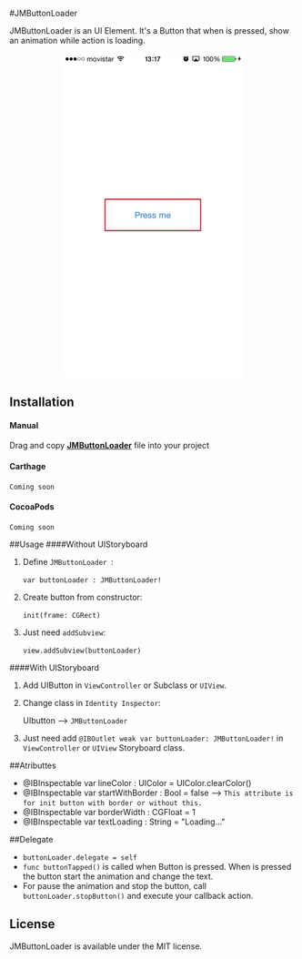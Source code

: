 #JMButtonLoader 

JMButtonLoader is an UI Element. It's a Button that when is pressed, show an animation while action is loading.

<p align="center">
	<img src="Assets/button.gif" alt="GIF 1" width="320px" />
</p>


## Installation

#### Manual

Drag and copy [__JMButtonLoader__](JMButtonLoader.swift) file into your project

#### Carthage

```
Coming soon
```

#### CocoaPods

``` 
Coming soon
```
##Usage 
####Without UIStoryboard

1. Define `JMButtonLoader `:

   `var buttonLoader : JMButtonLoader!`

2. Create button from constructor:

    `init(frame: CGRect)`
        
3. Just need `addSubview`:

	`view.addSubview(buttonLoader)`


####With UIStoryboard

1. Add UIButton in `ViewController` or Subclass or `UIView`.

2. Change class in `Identity Inspector`:

    UIbutton -->  `JMButtonLoader`
        
3. Just need add `@IBOutlet weak var buttonLoader: JMButtonLoader!` in `ViewController` or `UIView` Storyboard class.


##Atributtes
- @IBInspectable var lineColor : UIColor = UIColor.clearColor()
- @IBInspectable var startWithBorder : Bool = false --> `This attribute is for init button with border or without this.`
- @IBInspectable var borderWidth : CGFloat = 1
- @IBInspectable var textLoading : String = "Loading..."

##Delegate
- `buttonLoader.delegate = self`
- `func buttonTapped()` is called when Button is pressed. When is pressed the button start the animation and change the text. 
- For pause the animation and stop the button, call `buttonLoader.stopButton()` and execute your callback action.

## License

JMButtonLoader is available under the MIT license.
